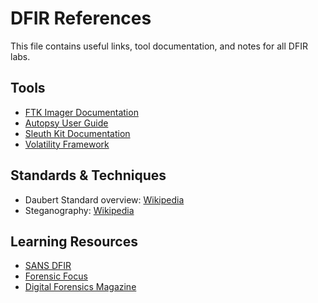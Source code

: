# DFIR References

This file contains useful links, tool documentation, and notes for all DFIR labs.

## Tools
- [FTK Imager Documentation](https://accessdata.com/product-download/ftk-imager)
- [Autopsy User Guide](https://www.sleuthkit.org/autopsy/docs.php)
- [Sleuth Kit Documentation](https://www.sleuthkit.org/sleuthkit/docs.php)
- [Volatility Framework](https://www.volatilityfoundation.org/)

## Standards & Techniques
- Daubert Standard overview: [Wikipedia](https://en.wikipedia.org/wiki/Daubert_standard)
- Steganography: [Wikipedia](https://en.wikipedia.org/wiki/Steganography)

## Learning Resources
- [SANS DFIR](https://www.sans.org/digital-forensics/)
- [Forensic Focus](https://www.forensicfocus.com/)
- [Digital Forensics Magazine](https://digitalforensicsmagazine.com/)